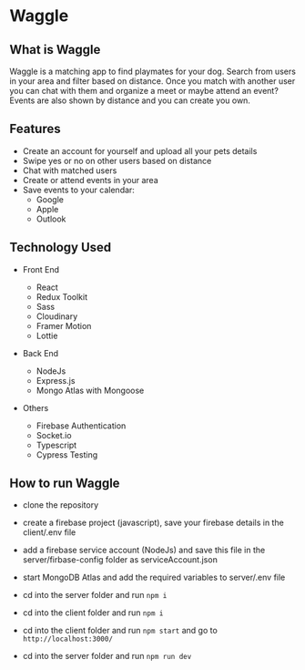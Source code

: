# Waggle

## What is Waggle

Waggle is a matching app to find playmates for your dog. Search from users in your area and filter based on distance. Once you match with another user you can chat with them and organize a meet or maybe attend an event? Events are also shown by distance and you can create you own.

## Features

- Create an account for yourself and upload all your pets details
- Swipe yes or no on other users based on distance
- Chat with matched users
- Create or attend events in your area
- Save events to your calendar:
  - Google
  - Apple
  - Outlook

## Technology Used

- Front End

  - React
  - Redux Toolkit
  - Sass
  - Cloudinary
  - Framer Motion
  - Lottie

- Back End

  - NodeJs
  - Express.js
  - Mongo Atlas with Mongoose

- Others
  - Firebase Authentication
  - Socket.io
  - Typescript
  - Cypress Testing

## How to run Waggle

- clone the repository
- create a firebase project (javascript), save your firebase details in the client/.env file
- add a firebase service account (NodeJs) and save this file in the server/firbase-config folder as serviceAccount.json
- start MongoDB Atlas and add the required variables to server/.env file

- cd into the server folder and run `npm i`
- cd into the client folder and run `npm i`
- cd into the client folder and run `npm start` and go to `http://localhost:3000/`
- cd into the server folder and run `npm run dev`

